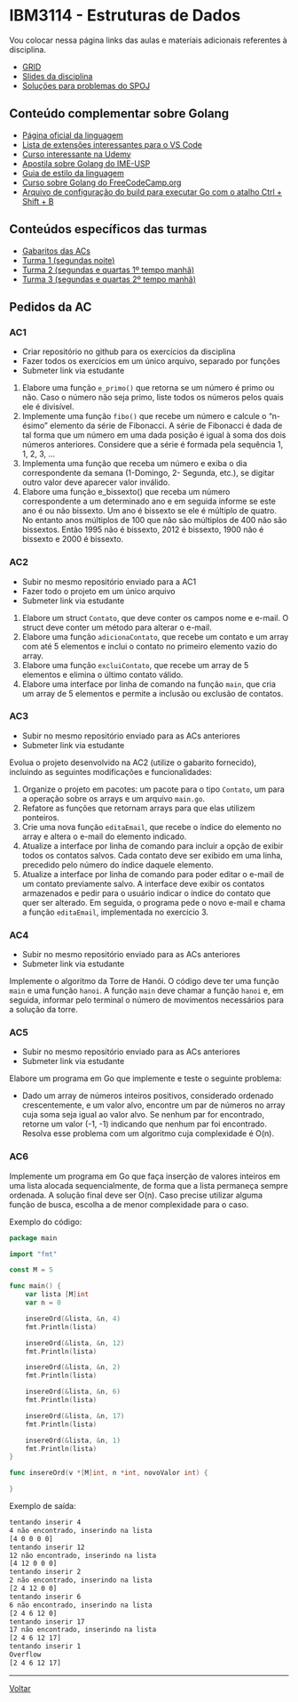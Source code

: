 # IBM3114 - Estruturas de Dados

Vou colocar nessa página links das aulas e materiais adicionais referentes à disciplina.

* [GRID](grid.md)
* [Slides da disciplina](/assets/ed/slides.pdf)
* [Soluções para problemas do SPOJ](https://github.com/victor0machado/ed-2023.2/blob/main/spoj/solu%C3%A7%C3%B5es.md)

## Conteúdo complementar sobre Golang

* [Página oficial da linguagem](https://go.dev/)
* [Lista de extensões interessantes para o VS Code](https://preettheman.medium.com/awesome-vs-code-extensions-for-golang-1d88f951d6bd)
* [Curso interessante na Udemy](https://www.udemy.com/course/aprenda-golang-do-zero-desenvolva-uma-aplicacao-completa/)
* [Apostila sobre Golang do IME-USP](https://www.ime.usp.br/~gold/cursos/2015/MAC5742/reports/GoLang.pdf)
* [Guia de estilo da linguagem](https://google.github.io/styleguide/go/)
* [Curso sobre Golang do FreeCodeCamp.org](https://www.youtube.com/watch?v=un6ZyFkqFKo)
* [Arquivo de configuração do build para executar Go com o atalho Ctrl + Shift + B](/assets/ed/tasks.json)

## Conteúdos específicos das turmas

* [Gabaritos das ACs](https://github.com/victor0machado/ed-2023.2/tree/main/ac)
* [Turma 1 (segundas noite)](https://github.com/victor0machado/ed-2023.2/blob/main/turma_1)
* [Turma 2 (segundas e quartas 1º tempo manhã)](https://github.com/victor0machado/ed-2023.2/blob/main/turma_2)
* [Turma 3 (segundas e quartas 2º tempo manhã)](https://github.com/victor0machado/ed-2023.2/blob/main/turma_3)

## Pedidos da AC

### AC1

- Criar repositório no github para os exercícios da disciplina
- Fazer todos os exercícios em um único arquivo, separado por funções
- Submeter link via estudante

1. Elabore uma função `e_primo()` que retorna se um número é primo ou não. Caso o número não seja primo, liste todos os números pelos quais ele é divisível.
2. Implemente uma função `fibo()` que recebe um número e calcule o “n-ésimo” elemento da série de Fibonacci. A série de Fibonacci é dada de tal forma que um número em uma dada posição é igual à soma dos dois números anteriores. Considere que a série é formada pela sequência 1, 1, 2, 3, …
3. Implementa uma função que receba um número e exiba o dia correspondente da semana (1-Domingo, 2- Segunda, etc.), se digitar outro valor deve aparecer valor inválido.
4. Elabore uma função e_bissexto() que receba um número correspondente a um determinado ano e em seguida informe se este ano é ou não bissexto. Um ano é bissexto se ele é múltiplo de quatro. No entanto anos múltiplos de 100 que não são múltiplos de 400 não são bissextos. Então 1995 não é bissexto, 2012 é bissexto, 1900 não é bissexto e 2000 é bissexto.

### AC2

- Subir no mesmo repositório enviado para a AC1
- Fazer todo o projeto em um único arquivo
- Submeter link via estudante

1. Elabore um struct `Contato`, que deve conter os campos nome e e-mail. O struct deve conter um método para alterar o e-mail.
2. Elabore uma função `adicionaContato`, que recebe um contato e um array com até 5 elementos e inclui o contato no primeiro elemento vazio do array.
3. Elabore uma função `excluiContato`, que recebe um array de 5 elementos e elimina o último contato válido.
4. Elabore uma interface por linha de comando na função `main`, que cria um array de 5 elementos e permite a inclusão ou exclusão de contatos.

### AC3

- Subir no mesmo repositório enviado para as ACs anteriores
- Submeter link via estudante

Evolua o projeto desenvolvido na AC2 (utilize o gabarito fornecido), incluindo as seguintes modificações e funcionalidades:

1. Organize o projeto em pacotes: um pacote para o tipo `Contato`, um para a operação sobre os arrays e um arquivo `main.go`.
2. Refatore as funções que retornam arrays para que elas utilizem ponteiros.
3. Crie uma nova função `editaEmail`, que recebe o índice do elemento no array e altera o e-mail do elemento indicado.
4. Atualize a interface por linha de comando para incluir a opção de exibir todos os contatos salvos. Cada contato deve ser exibido em uma linha, precedido pelo número do índice daquele elemento.
5. Atualize a interface por linha de comando para poder editar o e-mail de um contato previamente salvo. A interface deve exibir os contatos armazenados e pedir para o usuário indicar o índice do contato que quer ser alterado. Em seguida, o programa pede o novo e-mail e chama a função `editaEmail`, implementada no exercício 3.

### AC4

- Subir no mesmo repositório enviado para as ACs anteriores
- Submeter link via estudante

Implemente o algoritmo da Torre de Hanói. O código deve ter uma função `main` e uma função `hanoi`. A função `main` deve chamar a função `hanoi` e, em seguida, informar pelo terminal o número de movimentos necessários para a solução da torre.

### AC5

- Subir no mesmo repositório enviado para as ACs anteriores
- Submeter link via estudante

Elabore um programa em Go que implemente e teste o seguinte problema:

- Dado um array de números inteiros positivos, considerado ordenado crescentemente, e um valor alvo, encontre um par de números no array cuja soma seja igual ao valor alvo. Se nenhum par for encontrado, retorne um valor (-1, -1) indicando que nenhum par foi encontrado. Resolva esse problema com um algoritmo cuja complexidade é O(n).

### AC6

Implemente um programa em Go que faça inserção de valores inteiros em uma lista alocada sequencialmente, de forma que a lista permaneça sempre ordenada. A solução final deve ser O(n). Caso precise utilizar alguma função de busca, escolha a de menor complexidade para o caso.

Exemplo do código:

``` go
package main

import "fmt"

const M = 5

func main() {
	var lista [M]int
	var n = 0

	insereOrd(&lista, &n, 4)
	fmt.Println(lista)

	insereOrd(&lista, &n, 12)
	fmt.Println(lista)

	insereOrd(&lista, &n, 2)
	fmt.Println(lista)

	insereOrd(&lista, &n, 6)
	fmt.Println(lista)

	insereOrd(&lista, &n, 17)
	fmt.Println(lista)

	insereOrd(&lista, &n, 1)
	fmt.Println(lista)
}

func insereOrd(v *[M]int, n *int, novoValor int) {

}
```

Exemplo de saída:

``` txt
tentando inserir 4
4 não encontrado, inserindo na lista
[4 0 0 0 0]
tentando inserir 12
12 não encontrado, inserindo na lista
[4 12 0 0 0]
tentando inserir 2
2 não encontrado, inserindo na lista
[2 4 12 0 0]
tentando inserir 6
6 não encontrado, inserindo na lista
[2 4 6 12 0]
tentando inserir 17
17 não encontrado, inserindo na lista
[2 4 6 12 17]
tentando inserir 1
Overflow
[2 4 6 12 17]
```

---

[Voltar](https://victor0machado.github.io/)
